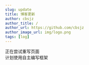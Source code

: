 ```yaml
---
slug: update
title: 博客更新
author: cbsjz
author_title: /
author_url: https://github.com/cbsjz
author_image_url: img/logo.png
tags: [log]
---
```


正在尝试重写页面<br/>
计划使用自主编写框架
